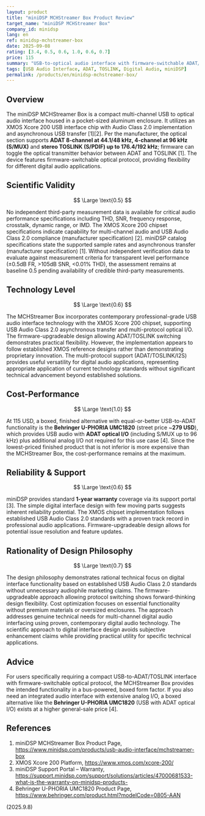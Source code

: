 ```yaml
---
layout: product
title: "miniDSP MCHStreamer Box Product Review"
target_name: "miniDSP MCHStreamer Box"
company_id: minidsp
lang: en
ref: minidsp-mchstreamer-box
date: 2025-09-08
rating: [3.4, 0.5, 0.6, 1.0, 0.6, 0.7]
price: 115
summary: "USB-to-optical audio interface with firmware-switchable ADAT/TOSLINK in a compact boxed design at a low price point"
tags: [USB Audio Interface, ADAT, TOSLINK, Digital Audio, miniDSP]
permalink: /products/en/minidsp-mchstreamer-box/
---
```


## Overview

The miniDSP MCHStreamer Box is a compact multi-channel USB to optical audio interface housed in a pocket-sized aluminum enclosure. It utilizes an XMOS Xcore 200 USB interface chip with Audio Class 2.0 implementation and asynchronous USB transfer [1][2]. Per the manufacturer, the optical section supports **ADAT 8-channel at 44.1/48 kHz, 4-channel at 96 kHz (S/MUX)** and **stereo TOSLINK (S/PDIF) up to 176.4/192 kHz**; firmware can toggle the optical transmitter behavior between ADAT and TOSLINK [1]. The device features firmware-switchable optical protocol, providing flexibility for different digital audio applications.

## Scientific Validity

$$ \Large \text{0.5} $$

No independent third-party measurement data is available for critical audio performance specifications including THD, SNR, frequency response, crosstalk, dynamic range, or IMD. The XMOS Xcore 200 chipset specifications indicate capability for multi-channel audio and USB Audio Class 2.0 compliance (manufacturer specification) [2]. miniDSP catalog specifications state the supported sample rates and asynchronous transfer (manufacturer specification) [1]. Without independent verification data to evaluate against measurement criteria for transparent level performance (±0.5dB FR, >105dB SNR, <0.01% THD), the assessment remains at baseline 0.5 pending availability of credible third-party measurements.

## Technology Level

$$ \Large \text{0.6} $$

The MCHStreamer Box incorporates contemporary professional-grade USB audio interface technology with the XMOS Xcore 200 chipset, supporting USB Audio Class 2.0 asynchronous transfer and multi-protocol optical I/O. The firmware-upgradeable design allowing ADAT/TOSLINK switching demonstrates practical flexibility. However, the implementation appears to follow established XMOS reference designs rather than demonstrating proprietary innovation. The multi-protocol support (ADAT/TOSLINK/I2S) provides useful versatility for digital audio applications, representing appropriate application of current technology standards without significant technical advancement beyond established solutions.

## Cost-Performance

$$ \Large \text{1.0} $$

At 115 USD, a boxed, finished alternative with equal-or-better USB-to-ADAT functionality is the **Behringer U-PHORIA UMC1820** (street price ~**279 USD**), which provides USB audio with **ADAT optical I/O** (including S/MUX up to 96 kHz) plus additional analog I/O not required for this use case [4]. Since the lowest-priced finished product that is not inferior is more expensive than the MCHStreamer Box, the cost-performance remains at the maximum.

## Reliability & Support

$$ \Large \text{0.6} $$

miniDSP provides standard **1-year warranty** coverage via its support portal [3]. The simple digital interface design with few moving parts suggests inherent reliability potential. The XMOS chipset implementation follows established USB Audio Class 2.0 standards with a proven track record in professional audio applications. Firmware-upgradeable design allows for potential issue resolution and feature updates.

## Rationality of Design Philosophy

$$ \Large \text{0.7} $$

The design philosophy demonstrates rational technical focus on digital interface functionality based on established USB Audio Class 2.0 standards without unnecessary audiophile marketing claims. The firmware-upgradeable approach allowing protocol switching shows forward-thinking design flexibility. Cost optimization focuses on essential functionality without premium materials or oversized enclosures. The approach addresses genuine technical needs for multi-channel digital audio interfacing using proven, contemporary digital audio technology. The scientific approach to digital interface design avoids subjective enhancement claims while providing practical utility for specific technical applications.

## Advice

For users specifically requiring a compact USB-to-ADAT/TOSLINK interface with firmware-switchable optical protocol, the MCHStreamer Box provides the intended functionality in a bus-powered, boxed form factor. If you also need an integrated audio interface with extensive analog I/O, a boxed alternative like the **Behringer U-PHORIA UMC1820** (USB with ADAT optical I/O) exists at a higher general-sale price [4].

## References

1. miniDSP MCHStreamer Box Product Page, https://www.minidsp.com/products/usb-audio-interface/mchstreamer-box  
2. XMOS Xcore 200 Platform, https://www.xmos.com/xcore-200/  
3. miniDSP Support Portal – Warranty, https://support.minidsp.com/support/solutions/articles/47000681533-what-is-the-warranty-on-minidsp-products-  
4. Behringer U-PHORIA UMC1820 Product Page, https://www.behringer.com/product.html?modelCode=0805-AAN  

(2025.9.8)

